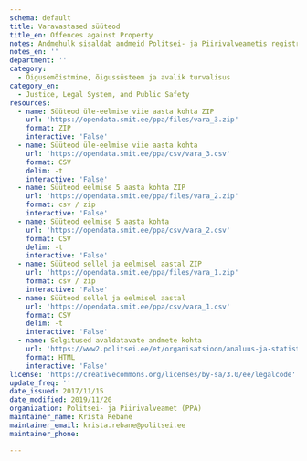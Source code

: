 ```yaml
---
schema: default
title: Varavastased süüteod
title_en: Offences against Property
notes: Andmehulk sisaldab andmeid Politsei- ja Piirivalveametis registreeritud varavastaste süütegude kohta. Avaldatavate andmete täpsemale kirjeldusele on viidatud täiendavate linkide all.
notes_en: ''
department: ''
category:
  - Õigusemõistmine, õigussüsteem ja avalik turvalisus
category_en:
  - Justice, Legal System, and Public Safety
resources:
  - name: Süüteod üle-eelmise viie aasta kohta ZIP
    url: 'https://opendata.smit.ee/ppa/files/vara_3.zip'
    format: ZIP
    interactive: 'False'
  - name: Süüteod üle-eelmise viie aasta kohta
    url: 'https://opendata.smit.ee/ppa/csv/vara_3.csv'
    format: CSV
    delim: -t
    interactive: 'False'
  - name: Süüteod eelmise 5 aasta kohta ZIP
    url: 'https://opendata.smit.ee/ppa/files/vara_2.zip'
    format: csv / zip
    interactive: 'False'
  - name: Süüteod eelmise 5 aasta kohta
    url: 'https://opendata.smit.ee/ppa/csv/vara_2.csv'
    format: CSV
    delim: -t
    interactive: 'False'
  - name: Süüteod sellel ja eelmisel aastal ZIP
    url: 'https://opendata.smit.ee/ppa/files/vara_1.zip'
    format: csv / zip
    interactive: 'False'
  - name: Süüteod sellel ja eelmisel aastal
    url: 'https://opendata.smit.ee/ppa/csv/vara_1.csv'
    format: CSV
    delim: -t
    interactive: 'False'
  - name: Selgitused avaldatavate andmete kohta
    url: 'https://www2.politsei.ee/et/organisatsioon/analuus-ja-statistika/avaandmed.dot'
    format: HTML
    interactive: 'False'
license: 'https://creativecommons.org/licenses/by-sa/3.0/ee/legalcode'
update_freq: ''
date_issued: 2017/11/15
date_modified: 2019/11/20
organization: Politsei- ja Piirivalveamet (PPA)
maintainer_name: Krista Rebane
maintainer_email: krista.rebane@politsei.ee
maintainer_phone:

---
```

